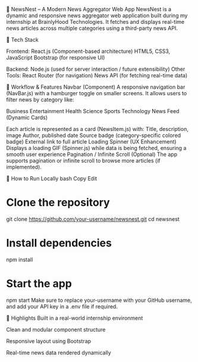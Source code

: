 📰 NewsNest – A Modern News Aggregator Web App
NewsNest is a dynamic and responsive news aggregator web application built during my internship at BrainlyHood Technologies. It fetches and displays real-time news articles across multiple categories using a third-party news API.

🚀 Tech Stack

Frontend:
React.js (Component-based architecture)
HTML5, CSS3, JavaScript
Bootstrap (for responsive UI)

Backend:
Node.js (used for server interaction / future extensibility)
Other Tools:
React Router (for navigation)
News API (for fetching real-time data)

🔄 Workflow & Features
Navbar (Component)
A responsive navigation bar (NavBar.js) with a hamburger toggle on smaller screens. It allows users to filter news by category like:

Business
Entertainment
Health
Science
Sports
Technology
News Feed (Dynamic Cards)

Each article is represented as a card (NewsItem.js) with:
Title, description, image
Author, published date
Source badge (category-specific colored badge)
External link to full article
Loading Spinner (UX Enhancement)
Displays a loading GIF (Spinner.js) while data is being fetched, ensuring a smooth user experience
Pagination / Infinite Scroll (Optional)
The app supports pagination or infinite scroll to browse more articles (if implemented).

🔧 How to Run Locally
bash
Copy
Edit
# Clone the repository
git clone https://github.com/your-username/newsnest.git
cd newsnest

# Install dependencies
npm install

# Start the app
npm start
Make sure to replace your-username with your GitHub username, and add your API key in a .env file if required.

🌟 Highlights
Built in a real-world internship environment

Clean and modular component structure

Responsive layout using Bootstrap

Real-time news data rendered dynamically

